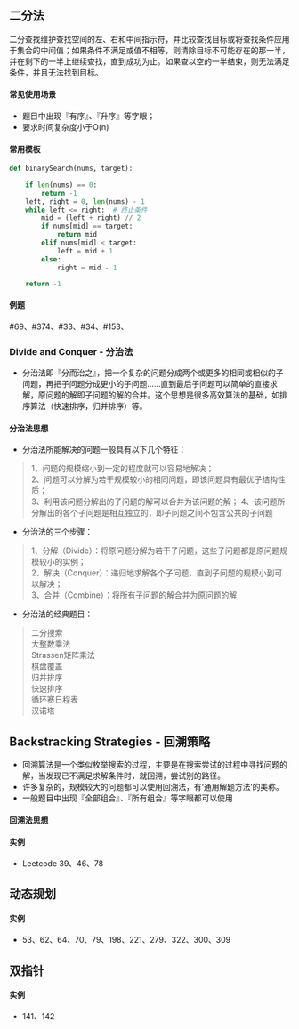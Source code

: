 ## 二分法

二分查找维护查找空间的左、右和中间指示符，并比较查找目标或将查找条件应用于集合的中间值；如果条件不满足或值不相等，则清除目标不可能存在的那一半，并在剩下的一半上继续查找，直到成功为止。如果查以空的一半结束，则无法满足条件，并且无法找到目标。

#### 常见使用场景

- 题目中出现『有序』、『升序』等字眼；
- 要求时间复杂度小于O(n)

#### 常用模板

```python
def binarySearch(nums, target):
  
    if len(nums) == 0:
        return -1
    left, right = 0, len(nums) - 1
    while left <= right:  # 终止条件
        mid = (left + right) // 2
        if nums[mid] == target:
            return mid
        elif nums[mid] < target:
            left = mid + 1
        else:
            right = mid - 1

    return -1
```



#### 例题

#69、#374、#33、#34、#153、

### Divide and Conquer - 分治法

- 分治法即『分而治之』，把一个复杂的问题分成两个或更多的相同或相似的子问题，再把子问题分成更小的子问题……直到最后子问题可以简单的直接求解，原问题的解即子问题的解的合并。这个思想是很多高效算法的基础，如排序算法（快速排序，归并排序）等。

#### 分治法思想
- 分治法所能解决的问题一般具有以下几个特征：
> 1、问题的规模缩小到一定的程度就可以容易地解决；  
2、问题可以分解为若干规模较小的相同问题，即该问题具有最优子结构性质；  
3、利用该问题分解出的子问题的解可以合并为该问题的解；
4、该问题所分解出的各个子问题是相互独立的，即子问题之间不包含公共的子问题

- 分治法的三个步骤：
> 1、分解（Divide）：将原问题分解为若干子问题，这些子问题都是原问题规模较小的实例；  
2、解决（Conquer）：递归地求解各个子问题，直到子问题的规模小到可以解决；  
3、合并（Combine）：将所有子问题的解合并为原问题的解

- 分治法的经典题目：
> 二分搜索  
大整数乘法  
Strassen矩阵乘法  
棋盘覆盖  
归并排序  
快速排序  
循环赛日程表  
汉诺塔  


## Backstracking Strategies - 回溯策略
- 回溯算法是一个类似枚举搜索的过程，主要是在搜索尝试的过程中寻找问题的解，当发现已不满足求解条件时，就回溯，尝试别的路径。
- 许多复杂的，规模较大的问题都可以使用回溯法，有‘通用解题方法’的美称。
- 一般题目中出现『全部组合』、『所有组合』等字眼都可以使用

#### 回溯法思想

#### 实例

- Leetcode 39、46、78

## 动态规划

#### 实例

- 53、62、64、70、79、198、221、279、322、300、309

## 双指针

#### 实例

- 141、142